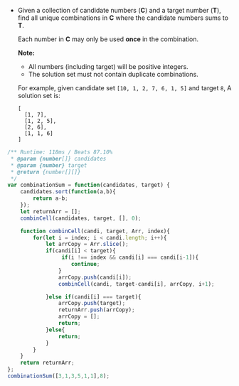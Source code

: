 
 * Given a collection of candidate numbers (**C**) and a target number (**T**), find all unique combinations in **C** where the candidate numbers sums to **T**.

   Each number in **C** may only be used **once** in the combination.

   **Note:**

   - All numbers (including target) will be positive integers.
   - The solution set must not contain duplicate combinations.

   For example, given candidate set `[10, 1, 2, 7, 6, 1, 5]` and target `8`, 
   A solution set is: 

   ```
   [
     [1, 7],
     [1, 2, 5],
     [2, 6],
     [1, 1, 6]
   ]
   ```

```javascript
/** Runtime: 118ms / Beats 87.10%
 * @param {number[]} candidates
 * @param {number} target
 * @return {number[][]}
 */
var combinationSum = function(candidates, target) {
	candidates.sort(function(a,b){
		return a-b;
	});
	let returnArr = [];
	combinCell(candidates, target, [], 0);

	function combinCell(candi, target, Arr, index){
		for(let i = index; i < candi.length; i++){
			let arrCopy = Arr.slice();
			if(candi[i] < target){
              	 if(i !== index && candi[i] === candi[i-1]){
					continue;
				}
				arrCopy.push(candi[i]);
				combinCell(candi, target-candi[i], arrCopy, i+1);

			}else if(candi[i] === target){
				arrCopy.push(target);
				returnArr.push(arrCopy);
				arrCopy = [];
				return;
			}else{
				return;
			}
		}
	}
	return returnArr;
};
combinationSum([3,1,3,5,1,1],8);
```

